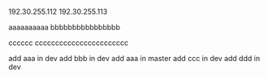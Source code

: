 192.30.255.112 
192.30.255.113

aaaaaaaaaa
bbbbbbbbbbbbbbbb


cccccc ccccccccccccccccccccccc

add aaa in dev
add bbb in dev
add aaa in master
add ccc in dev
add ddd in dev
